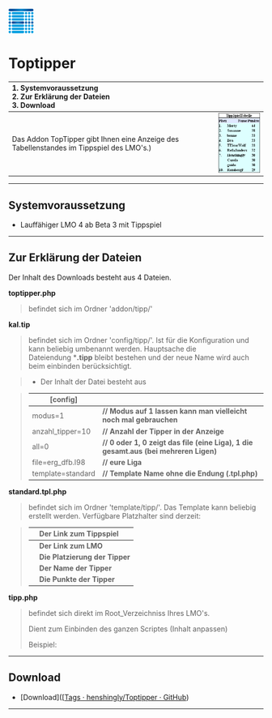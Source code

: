 ![Toptipper](/lmo/help/media/h1.png)

# Toptipper

| 1. **Systemvoraussetzung**<br/>2. **Zur Erklärung der Dateien**<br/>3. Download         |                                                                                          |
|:---------------------------------------------------------------------------------------- | ---------------------------------------------------------------------------------------- |
| Das Addon TopTipper gibt Ihnen eine Anzeige des Tabellenstandes im Tippspiel des LMO's.) | ![](/lmo/help/media/toptipper.png) |



---

## Systemvoraussetzung

- Lauffähiger LMO 4 ab Beta 3 mit Tippspiel

---

## Zur Erklärung der Dateien

Der Inhalt des Downloads besteht aus 4 Dateien.



**toptipper.php**

> befindet sich im Ordner 'addon/tipp/'



**kal.tip**

> befindet sich im Ordner 'config/tipp/'.
> Ist für die Konfiguration und kann beliebig umbenannt werden. Hauptsache die Dateiendung ***.tipp** bleibt bestehen und der neue Name wird auch beim einbinden berücksichtigt.  

> - Der Inhalt der Datei besteht aus  

> | [config]          |                                                                                      |
> | ----------------- | ------------------------------------------------------------------------------------ |
> | modus=1           | **// Modus auf 1 lassen kann man vielleicht noch mal gebrauchen**                    |
> | anzahl_tipper=10  | **// Anzahl der Tipper in der Anzeige**                                              |
> | all=0             | **// 0 oder 1, 0 zeigt das file (eine Liga), 1 die gesamt.aus (bei mehreren Ligen)** |
> | file=erg_dfb.l98  | **// eure Liga**                                                                     |
> | template=standard | **// Template Name ohne die Endung (.tpl.php)**                                      |



**standard.tpl.php**

> befindet sich im Ordner 'template/tipp/'.
> Das Template kann beliebig erstellt werden. Verfügbare Platzhalter sind derzeit:

> | **<!--Link-->**   | Der Link zum Tippspiel         |
> | -----------------:|:------------------------------ |
> | **<!--Lmo-->**    | **Der Link zum LMO**           |
> | **<!--Platz-->**  | **Die Platzierung der Tipper** |
> | **<!--Name-->**   | **Der Name der Tipper**        |
> | **<!--Punkte-->** | **Die Punkte der Tipper**      |



**tipp.php**

> befindet sich direkt im Root_Verzeichniss Ihres LMO's.
> 
> Dient zum Einbinden des ganzen Scriptes (Inhalt anpassen)
> 
> Beispiel:

<?php
$multi="kal"; // in diesem Fall wird die von euch angepasste Datei kal.tip eingebunden.
require(dirname(__FILE__).'/init.php');
include(PATH_TO_ADDONDIR."/tipp/toptipper.php");
?>

<?php

$multi="kal";      **// in diesem Fall wird die von euch angepasste Datei kal.tip eingebunden.**

require(dirname(__FILE__).'/init.php');

include(PATH_TO_ADDONDIR."/tipp/toptipper.php");

?>

---

## Download

- [Download]([[Tags · henshingly/Toptipper · GitHub](https://github.com/henshingly/Toptipper/tags))

---
